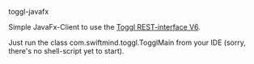 toggl-javafx

Simple JavaFx-Client to use the <a href="https://www.toggl.com/public/api">Toggl REST-interface V6</a>.

Just run the class com.swiftmind.toggl.TogglMain from your IDE (sorry, there's no shell-script yet to start).